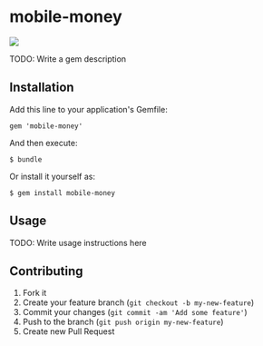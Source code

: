 # mobile-money

<a href="https://codeclimate.com/github/Banta/mobile-money"><img src="https://codeclimate.com/github/Banta/mobile-money.png" /></a>

TODO: Write a gem description

## Installation

Add this line to your application's Gemfile:

    gem 'mobile-money'

And then execute:

    $ bundle

Or install it yourself as:

    $ gem install mobile-money

## Usage

TODO: Write usage instructions here

## Contributing

1. Fork it
2. Create your feature branch (`git checkout -b my-new-feature`)
3. Commit your changes (`git commit -am 'Add some feature'`)
4. Push to the branch (`git push origin my-new-feature`)
5. Create new Pull Request

